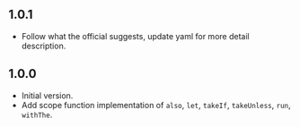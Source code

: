 ## 1.0.1

- Follow what the official suggests, update yaml for more detail description.

## 1.0.0

- Initial version.
- Add scope function implementation of ```also```, ```let```, ```takeIf```, ```takeUnless```, ```run```, ```withThe```.
